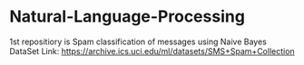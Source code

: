 # Natural-Language-Processing
1st repositiory is Spam classification of messages using Naive Bayes 
DataSet Link: https://archive.ics.uci.edu/ml/datasets/SMS+Spam+Collection
